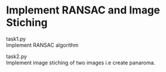 # Implement RANSAC and Image Stiching

task1.py<br/>
Implement RANSAC algorithm

task2.py<br/>
Implement image stiching of two images i.e create panaroma.
